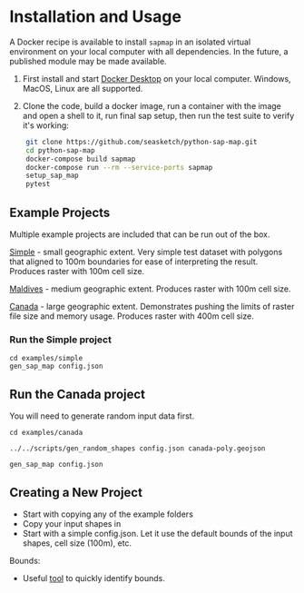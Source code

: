 # Installation and Usage

A Docker recipe is available to install `sapmap` in an isolated virtual environment on your local computer with all dependencies.  In the future, a published module may be made available.

1. First install and start [Docker Desktop](https://www.docker.com/) on your local computer.  Windows, MacOS, Linux are all supported.

2. Clone the code, build a docker image, run a container with the image and open a shell to it, run final sap setup, then run the test suite to verify it's working:
```bash
    git clone https://github.com/seasketch/python-sap-map.git
    cd python-sap-map
    docker-compose build sapmap
    docker-compose run --rm --service-ports sapmap
    setup_sap_map
    pytest
```

## Example Projects

Multiple example projects are included that can be run out of the box.

[Simple](/examples/simple) - small geographic extent.  Very simple test dataset with polygons that aligned to 100m boundaries for ease of interpreting the result.  Produces raster with 100m cell size.

[Maldives](/examples/maldives) - medium geographic extent.  Produces raster with 100m cell size.

[Canada](/examples/canada) - large geographic extent. Demonstrates pushing the limits of raster file size and memory usage.  Produces raster with 400m cell size.

### Run the Simple project

```
cd examples/simple
gen_sap_map config.json
```

## Run the Canada project
You will need to generate random input data first.

```
cd examples/canada

../../scripts/gen_random_shapes config.json canada-poly.geojson

gen_sap_map config.json
```

## Creating a New Project

* Start with copying any of the example folders
* Copy your input shapes in
* Start with a simple config.json. Let it use the default bounds of the input shapes, cell size (100m), etc.

Bounds:
* Useful [tool](https://tools.geofabrik.de/calc/#type=geofabrik_standard&tab=1&proj=EPSG:4326&places=2) to quickly identify bounds.